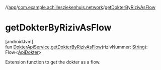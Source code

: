//[app](../../index.md)/[com.example.achillesziekenhuis.network](index.md)/[getDokterByRizivAsFlow](get-dokter-by-riziv-as-flow.md)

# getDokterByRizivAsFlow

[androidJvm]\
fun [DokterApiService](-dokter-api-service/index.md).[getDokterByRizivAsFlow](get-dokter-by-riziv-as-flow.md)(rizivNummer: [String](https://kotlinlang.org/api/latest/jvm/stdlib/kotlin/-string/index.html)): Flow&lt;[ApiDokter](-api-dokter/index.md)&gt;

Extension function to get the dokter as a flow.
